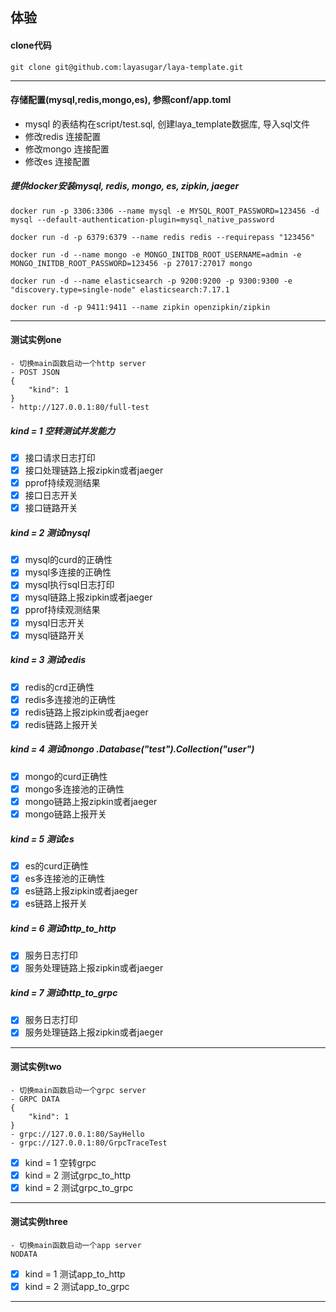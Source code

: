 ## 体验

#### clone代码

```
git clone git@github.com:layasugar/laya-template.git
```

<hr>

#### 存储配置(mysql,redis,mongo,es), 参照conf/app.toml

- mysql 的表结构在script/test.sql, 创建laya_template数据库, 导入sql文件
- 修改redis 连接配置
- 修改mongo 连接配置
- 修改es 连接配置

##### 提供docker安装mysql, redis, mongo, es, zipkin, jaeger
```
docker run -p 3306:3306 --name mysql -e MYSQL_ROOT_PASSWORD=123456 -d mysql --default-authentication-plugin=mysql_native_password

docker run -d -p 6379:6379 --name redis redis --requirepass "123456"

docker run -d --name mongo -e MONGO_INITDB_ROOT_USERNAME=admin -e MONGO_INITDB_ROOT_PASSWORD=123456 -p 27017:27017 mongo

docker run -d --name elasticsearch -p 9200:9200 -p 9300:9300 -e "discovery.type=single-node" elasticsearch:7.17.1

docker run -d -p 9411:9411 --name zipkin openzipkin/zipkin
```

<hr>

#### 测试实例one

```
- 切换main函数启动一个http server
- POST JSON
{
    "kind": 1
}
- http://127.0.0.1:80/full-test
```

##### kind = 1 空转测试并发能力

- [x] 接口请求日志打印
- [x] 接口处理链路上报zipkin或者jaeger
- [x] pprof持续观测结果
- [x] 接口日志开关
- [x] 接口链路开关

##### kind = 2 测试mysql

- [x] mysql的curd的正确性
- [x] mysql多连接的正确性
- [x] mysql执行sql日志打印
- [x] mysql链路上报zipkin或者jaeger
- [x] pprof持续观测结果
- [x] mysql日志开关
- [x] mysql链路开关

##### kind = 3 测试redis

- [x] redis的crd正确性
- [x] redis多连接池的正确性
- [x] redis链路上报zipkin或者jaeger
- [x] redis链路上报开关

##### kind = 4 测试mongo .Database("test").Collection("user")

- [x] mongo的curd正确性
- [x] mongo多连接池的正确性
- [x] mongo链路上报zipkin或者jaeger
- [x] mongo链路上报开关

##### kind = 5 测试es

- [x] es的curd正确性
- [x] es多连接池的正确性
- [x] es链路上报zipkin或者jaeger
- [x] es链路上报开关

##### kind = 6 测试http_to_http

- [x] 服务日志打印
- [x] 服务处理链路上报zipkin或者jaeger

##### kind = 7 测试http_to_grpc

- [x] 服务日志打印
- [x] 服务处理链路上报zipkin或者jaeger

<hr>

#### 测试实例two

```
- 切换main函数启动一个grpc server
- GRPC DATA
{
    "kind": 1
}
- grpc://127.0.0.1:80/SayHello
- grpc://127.0.0.1:80/GrpcTraceTest
```

- [x] kind = 1 空转grpc
- [x] kind = 2 测试grpc_to_http
- [x] kind = 2 测试grpc_to_grpc

<hr>

#### 测试实例three

```
- 切换main函数启动一个app server
NODATA
```

- [x] kind = 1 测试app_to_http
- [x] kind = 2 测试app_to_grpc

<hr>